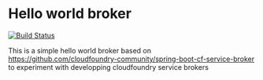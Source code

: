 # Hello world broker

[![Build Status](https://travis-ci.org/gberche-orange/hello-world-broker.svg?branch=master)](https://travis-ci.org/gberche-orange/hello-world-broker)

This is a simple hello world broker based on https://github.com/cloudfoundry-community/spring-boot-cf-service-broker 
to experiment with developping cloudfoundry service brokers